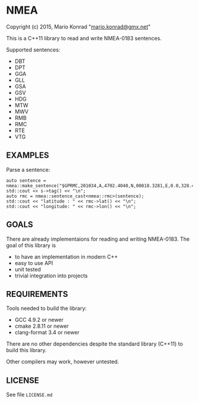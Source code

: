 NMEA
====

Copyright (c) 2015, Mario Konrad "mario.konrad@gmx.net"

This is a C++11 library to read and write NMEA-0183 sentences.

Supported sentences:
- DBT
- DPT
- GGA
- GLL
- GSA
- GSV
- HDG
- MTW
- MWV
- RMB
- RMC
- RTE
- VTG

EXAMPLES
--------

Parse a sentence:

	auto sentence = nmea::make_sentence("$GPRMC,201034,A,4702.4040,N,00818.3281,E,0.0,328.4,260807,0.6,E,A*17");
	std::cout << s->tag() << "\n";
	auto rmc = nmea::sentence_cast<nmea::rmc>(sentence);
	std::cout << "latitude : " << rmc->lat() << "\n";
	std::cout << "longitude: " << rmc->lon() << "\n";

GOALS
-----

There are already implementaions for reading and writing NMEA-0183.
The goal of this library is
- to have an implementation in modern C++
- easy to use API
- unit tested
- trivial integration into projects

REQUIREMENTS
------------

Tools needed to build the library:
- GCC 4.9.2 or newer
- cmake 2.8.11 or newer
- clang-format 3.4 or newer

There are no other dependencies despite the standard library (C++11)
to build this library.

Other compilers may work, however untested.

LICENSE
-------

See file ```LICENSE.md```

